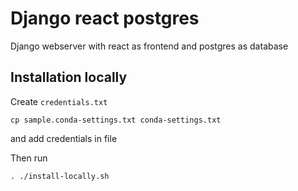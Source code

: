 # Django react postgres

Django webserver with react as frontend and postgres as database

## Installation locally

Create `credentials.txt`
```shell
cp sample.conda-settings.txt conda-settings.txt
```

and add credentials in file

Then run 
```shell
. ./install-locally.sh
```



